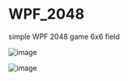 # WPF_2048
simple WPF 2048 game 6x6 field

![image](https://github.com/SerzLV/WPF_2048/assets/42301342/0eb92f3b-b41c-4cb0-aa53-a476654a4344)

![image](https://github.com/SerzLV/WPF_2048/assets/42301342/50f57a82-5e7b-421b-b8d5-31ea98e857e6)
